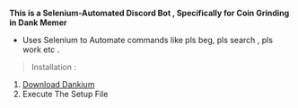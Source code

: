 **This is a Selenium-Automated Discord Bot , Specifically for Coin Grinding in Dank Memer**
* Uses Selenium to Automate commands like pls beg, pls search , pls work etc .

>Installation :
1. [Download Dankium](https://doc-0s-8o-docs.googleusercontent.com/docs/securesc/5mgrqjh0ftosc42qvip5ubvhcgb04sak/guva6ektp3cgbl93922veqqqd9r3song/1611999075000/18406380555014149647/03743576689361049020/1tH5A13qSzBmGQIpEHhDr5eKjeLXWWQ-l?e=download&authuser=0&nonce=f8rnlo6t7akbg&user=03743576689361049020&hash=2ptfdlotpkin7c55pm08n3pbgps3f5tu)
2. Execute The Setup File







